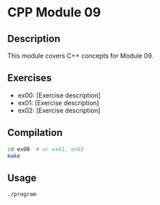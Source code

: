 # CPP Module 09

## Description
This module covers C++ concepts for Module 09.

## Exercises
- ex00: [Exercise description]
- ex01: [Exercise description]
- ex02: [Exercise description]

## Compilation
```bash
cd ex00  # or ex01, ex02
make
```

## Usage
```bash
./program
```
